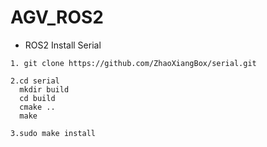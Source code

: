 # AGV_ROS2
-  ROS2 Install Serial
```javasrcipt
1. git clone https://github.com/ZhaoXiangBox/serial.git

2.cd serial
  mkdir build
  cd build
  cmake ..
  make

3.sudo make install
```  
